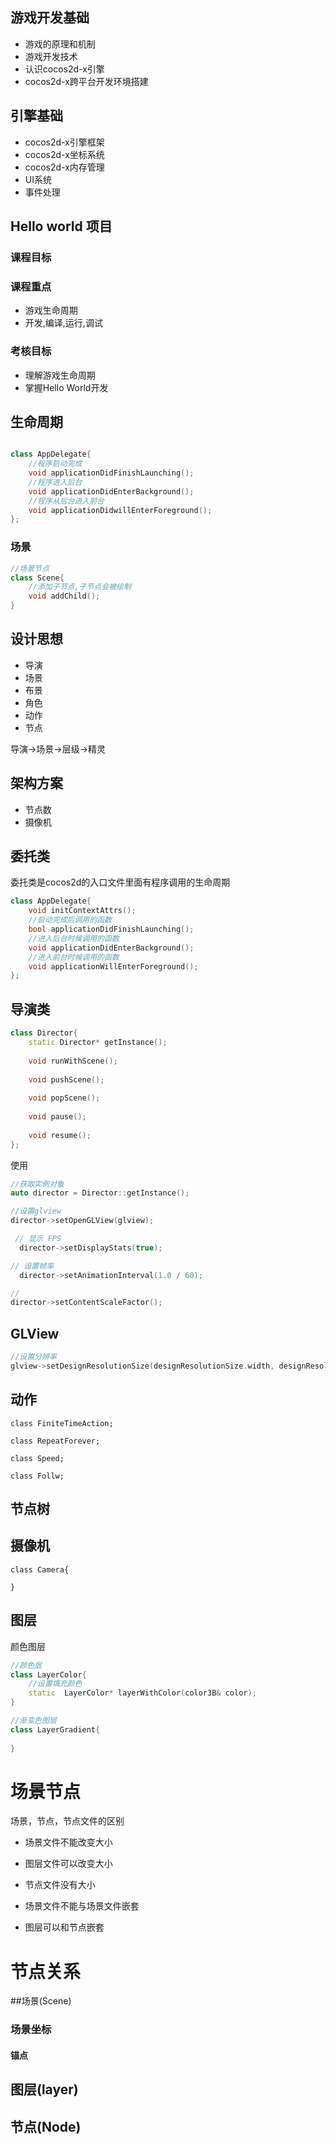 ## 游戏开发基础

+ 游戏的原理和机制
+ 游戏开发技术
+ 认识cocos2d-x引擎
+ cocos2d-x跨平台开发环境搭建

## 引擎基础

+ cocos2d-x引擎框架
+ cocos2d-x坐标系统
+ cocos2d-x内存管理
+ UI系统
+ 事件处理



## Hello world 项目

### 课程目标

### 课程重点

+ 游戏生命周期
+ 开发,编译,运行,调试

### 考核目标

+ 理解游戏生命周期
+ 掌握Hello World开发



## 生命周期

```cpp

class AppDelegate{
    //程序启动完成
	void applicationDidFinishLaunching();
    //程序进入后台
	void applicationDidEnterBackground();
    //程序从后台进入前台
	void applicationDidwillEnterForeground();
};
```



### 场景



```cpp
//场景节点
class Scene{
    //添加子节点,子节点会被绘制
	void addChild();
}
```

## 设计思想

+ 导演
+ 场景
+ 布景
+ 角色
+ 动作
+ 节点

导演->场景->层级->精灵

## 架构方案

+ 节点数
+ 摄像机

## 委托类

委托类是cocos2d的入口文件里面有程序调用的生命周期

```cpp
class AppDelegate{
    void initContextAttrs();
    //启动完成后调用的函数
    bool applicationDidFinishLaunching();
    //进入后台时候调用的函数
    void applicationDidEnterBackground();
    //进入前台时候调用的函数
    void applicationWillEnterForeground();
};
```



## 导演类

```cpp
class Director{
	static Director* getInstance();
	
	void runWithScene();
	
	void pushScene();
	
	void popScene();
	
	void pause();
	
	void resume();
};

```

使用

```cpp
//获取实例对象
auto director = Director::getInstance();

//设置glview
director->setOpenGLView(glview);

 // 显示 FPS
  director->setDisplayStats(true);

// 设置帧率
  director->setAnimationInterval(1.0 / 60);

//
director->setContentScaleFactor();
```



## GLView

```cpp
//设置分辨率
glview->setDesignResolutionSize(designResolutionSize.width, designResolutionSize.height, ResolutionPolicy::NO_BORDER);
```





## 动作

```
class FiniteTimeAction;

class RepeatForever;

class Speed;

class Follw;
```

## 节点树



## 摄像机

```
class Camera{

}
```



## 图层

颜色图层

```cpp
//颜色层
class LayerColor{
	//设置填充颜色
	static  LayerColor* layerWithColor(color3B& color);
}

//渐变色图层
class LayerGradient{
    
}
```



# 场景节点

场景，节点，节点文件的区别

- 场景文件不能改变大小
- 图层文件可以改变大小
- 节点文件没有大小



- 场景文件不能与场景文件嵌套
- 图层可以和节点嵌套

# 节点关系

##场景(Scene)

### 场景坐标

#### 锚点



## 图层(layer)

## 节点(Node)